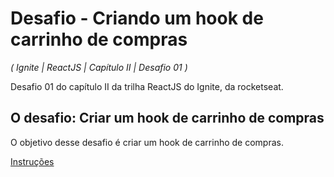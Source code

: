 # Desafio - Criando um hook de carrinho de compras

_( Ignite | ReactJS | Capítulo II | Desafio 01 )_

Desafio 01 do capítulo II da trilha ReactJS do Ignite, da rocketseat.

## O desafio: Criar um hook de carrinho de compras

O objetivo desse desafio é criar um hook de carrinho de compras.

[Instruções](https://www.notion.so/Desafio-01-Criando-um-hook-de-carrinho-de-compras-5769216778794019a83f544e79167b12)